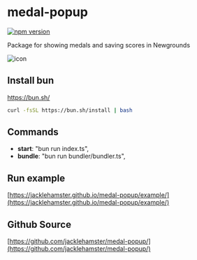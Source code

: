 # medal-popup

[![npm version](https://badge.fury.io/js/medal-popup.svg)](https://www.npmjs.com/package/medal-popup)

Package for showing medals and saving scores in Newgrounds

![icon](https://jacklehamster.github.io/medal-popup/icon.png)

## Install bun

<https://bun.sh/>

```bash
curl -fsSL https://bun.sh/install | bash
```

## Commands

- **start**: "bun run index.ts",
- **bundle**: "bun run bundler/bundler.ts",

## Run example

[https://jacklehamster.github.io/medal-popup/example/](https://jacklehamster.github.io/medal-popup/example/)

## Github Source

[https://github.com/jacklehamster/medal-popup/](https://github.com/jacklehamster/medal-popup/)
